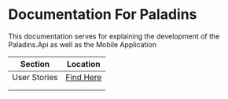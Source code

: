 # Documentation For Paladins

This documentation serves for explaining the development of the Paladins.Api as well as the Mobile Application



| Section      | Location                              |
| ------------ | ------------------------------------- |
| User Stories | [Find Here](./user_stories/README.md) |
|              |                                       |
|              |                                       |

